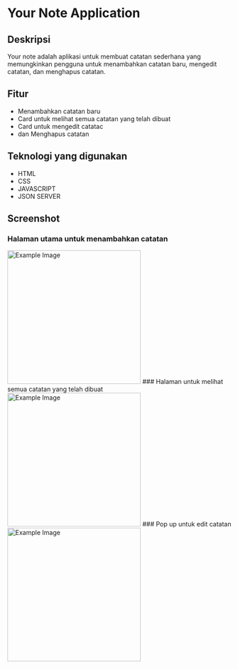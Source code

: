 # Your Note Application

## Deskripsi
Your note adalah aplikasi untuk membuat catatan sederhana yang memungkinkan pengguna untuk menambahkan catatan baru, mengedit catatan, dan menghapus catatan.

## Fitur
- Menambahkan catatan baru
- Card untuk melihat semua catatan yang telah dibuat
- Card untuk mengedit catatac
- dan Menghapus catatan

## Teknologi yang digunakan
- HTML
- CSS
- JAVASCRIPT
- JSON SERVER

## Screenshot
### Halaman utama untuk menambahkan catatan
<img src="https://github.com/user-attachments/assets/ee661cb0-16c5-40b7-bac0-3166c8f438d1" alt="Example Image" width="300">
### Halaman untuk melihat semua catatan yang telah dibuat
<img src="https://github.com/user-attachments/assets/f994e1e3-d6d3-46c9-be76-3d8f5c767cfc" alt="Example Image" width="300">
### Pop up untuk edit catatan
<img src="https://github.com/user-attachments/assets/97049304-9998-47a0-b0bd-2184feb873d2" alt="Example Image" width="300">
